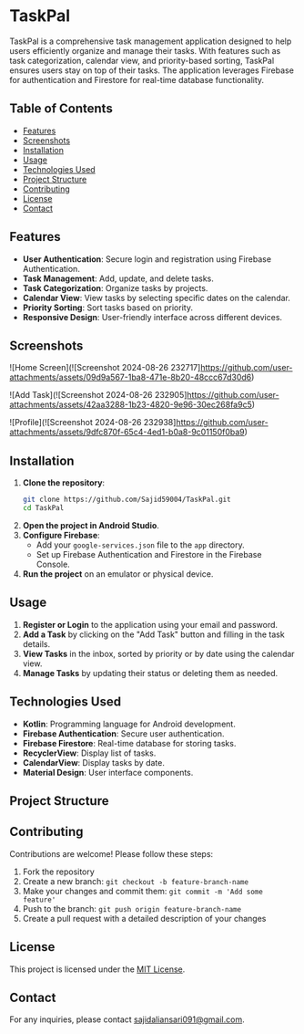 
# TaskPal

TaskPal is a comprehensive task management application designed to help users efficiently organize and manage their tasks. With features such as task categorization, calendar view, and priority-based sorting, TaskPal ensures users stay on top of their tasks. The application leverages Firebase for authentication and Firestore for real-time database functionality.

## Table of Contents
- [Features](#features)
- [Screenshots](#screenshots)
- [Installation](#installation)
- [Usage](#usage)
- [Technologies Used](#technologies-used)
- [Project Structure](#project-structure)
- [Contributing](#contributing)
- [License](#license)
- [Contact](#contact)

## Features
- **User Authentication**: Secure login and registration using Firebase Authentication.
- **Task Management**: Add, update, and delete tasks.
- **Task Categorization**: Organize tasks by projects.
- **Calendar View**: View tasks by selecting specific dates on the calendar.
- **Priority Sorting**: Sort tasks based on priority.
- **Responsive Design**: User-friendly interface across different devices.

## Screenshots
![Home Screen](![Screenshot 2024-08-26 232717]https://github.com/user-attachments/assets/09d9a567-1ba8-471e-8b20-48ccc67d30d6)


![Add Task](![Screenshot 2024-08-26 232905]https://github.com/user-attachments/assets/42aa3288-1b23-4820-9e96-30ec268fa9c5)


![Profile](![Screenshot 2024-08-26 232938]https://github.com/user-attachments/assets/9dfc870f-65c4-4ed1-b0a8-9c01150f0ba9)



## Installation
1. **Clone the repository**:
   ```bash
   git clone https://github.com/Sajid59004/TaskPal.git
   cd TaskPal
   ```
2.  **Open the project in Android Studio**.
3.  **Configure Firebase**:
    -   Add your `google-services.json` file to the `app` directory.
    -   Set up Firebase Authentication and Firestore in the Firebase Console.
4.  **Run the project** on an emulator or physical device.

## Usage

1.  **Register or Login** to the application using your email and password.
2.  **Add a Task** by clicking on the "Add Task" button and filling in the task details.
3.  **View Tasks** in the inbox, sorted by priority or by date using the calendar view.
4.  **Manage Tasks** by updating their status or deleting them as needed.

## Technologies Used

-   **Kotlin**: Programming language for Android development.
-   **Firebase Authentication**: Secure user authentication.
-   **Firebase Firestore**: Real-time database for storing tasks.
-   **RecyclerView**: Display list of tasks.
-   **CalendarView**: Display tasks by date.
-   **Material Design**: User interface components.

## Project Structure



## Contributing

Contributions are welcome! Please follow these steps:

1.  Fork the repository
2.  Create a new branch: `git checkout -b feature-branch-name`
3.  Make your changes and commit them: `git commit -m 'Add some feature'`
4.  Push to the branch: `git push origin feature-branch-name`
5.  Create a pull request with a detailed description of your changes

## License

This project is licensed under the [MIT License](LICENSE).

## Contact

For any inquiries, please contact [sajidaliansari091@gmail.com](https://www.linkedin.com/in/ansari-sajid-ali-a60067248/).
